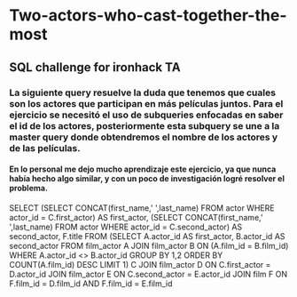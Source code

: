 # Two-actors-who-cast-together-the-most
## SQL challenge for ironhack TA


### La siguiente query resuelve la duda que tenemos que cuales son los actores que participan en más películas juntos. Para el ejercicio se necesitó el uso de subqueries enfocadas en saber el id de los actores, posteriormente esta subquery se une a la master query donde obtendremos el nombre de los actores y de las películas.

#### En lo personal me dejo mucho aprendizaje este ejercicio, ya que nunca había hecho algo similar, y con un poco de investigación logré resolver el problema.

SELECT
(SELECT CONCAT(first_name,' ',last_name) FROM actor WHERE actor_id = C.first_actor) AS first_actor,
(SELECT CONCAT(first_name,' ',last_name) FROM actor WHERE actor_id = C.second_actor) AS second_actor,
F.title
FROM
(SELECT
A.actor_id AS first_actor,
B.actor_id AS second_actor
FROM
film_actor A
JOIN film_actor B ON (A.film_id = B.film_id)
WHERE A.actor_id <> B.actor_id
GROUP BY 1,2
ORDER BY COUNT(A.film_id) DESC
LIMIT 1) C
JOIN film_actor D ON C.first_actor = D.actor_id
JOIN film_actor E ON C.second_actor = E.actor_id
JOIN film F ON F.film_id = D.film_id AND F.film_id = E.film_id
